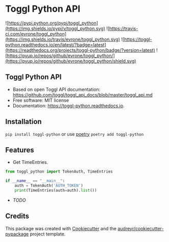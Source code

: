 Toggl Python API
================

![https://pypi.python.org/pypi/toggl_python](https://img.shields.io/pypi/v/toggl_python.svg) ![https://travis-ci.com/evrone/toggl_python](https://img.shields.io/travis/evrone/toggl_python.svg) ![https://toggl-python.readthedocs.io/en/latest/?badge=latest](https://readthedocs.org/projects/toggl-python/badge/?version=latest) ![https://pyup.io/repos/github/evrone/toggl_python/](https://pyup.io/repos/github/evrone/toggl_python/shield.svg)

Toggl Python API
----------------

* Based on open Toggl API documentation: https://github.com/toggl/toggl_api_docs/blob/master/toggl_api.md
* Free software: MIT license
* Documentation: https://toggl-python.readthedocs.io.

Installation
------------
`pip install toggl-python` or use [poetry](https://python-poetry.org) `poetry add toggl-python`

Features
--------

- Get TimeEntries.

```python
from toggl_python import TokenAuth, TimeEntries

if __name__ == "__main__":
    auth = TokenAuth('AUTH_TOKEN')
    print(TimeEntries(auth=auth).list())
```

* *TODO*

Credits
-------

This package was created with [Cookiecutter](https://github.com/audreyr/cookiecutter) and the [audreyr/cookiecutter-pypackage](https://github.com/audreyr/cookiecutter-pypackage) project template.
